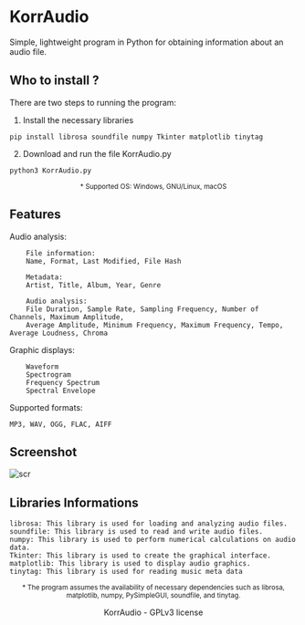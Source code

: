 KorrAudio
======================
Simple, lightweight program in Python for obtaining information about an audio file.

Who to install ?
---------------------
There are two steps to running the program:

1. Install the necessary libraries
```
pip install librosa soundfile numpy Tkinter matplotlib tinytag
```
2. Download and run the file KorrAudio.py
```
python3 KorrAudio.py
```
<p align="center"><sup>* Supported OS: Windows, GNU/Linux, macOS</sup></p>

Features
---------------------
Audio analysis:
```
    File information:
    Name, Format, Last Modified, File Hash
    
    Metadata:
    Artist, Title, Album, Year, Genre

    Audio analysis:
    File Duration, Sample Rate, Sampling Frequency, Number of Channels, Maximum Amplitude, 
    Average Amplitude, Minimum Frequency, Maximum Frequency, Tempo, Average Loudness, Chroma
```
Graphic displays:
```
    Waveform
    Spectrogram
    Frequency Spectrum
    Spectral Envelope
```
Supported formats: 
```
MP3, WAV, OGG, FLAC, AIFF
```

Screenshot
---------------------
![scr](https://github.com/KorrAudio/beta_KorrAudio/assets/139574456/a1a9fce7-2623-4780-bf52-400c5b2cd515)

Libraries Informations
---------------------
```
librosa: This library is used for loading and analyzing audio files.
soundfile: This library is used to read and write audio files. 
numpy: This library is used to perform numerical calculations on audio data. 
Tkinter: This library is used to create the graphical interface. 
matplotlib: This library is used to display audio graphics.
tinytag: This library is used for reading music meta data 
```
<p align="center"><sup>* The program assumes the availability of necessary dependencies such as librosa, matplotlib, numpy, PySimpleGUI, soundfile, and tinytag.</sup></p>
<p align="center">KorrAudio - GPLv3 license</p>
